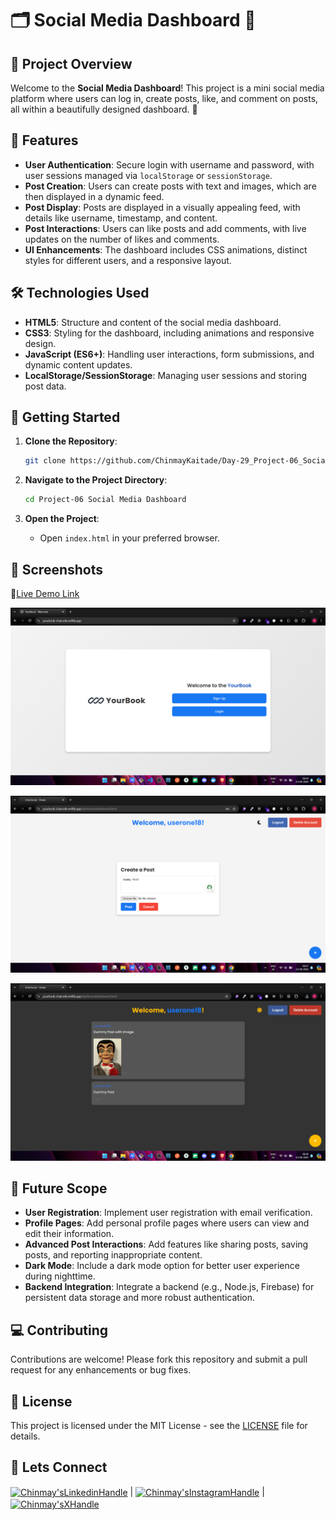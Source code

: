 # 🗂️ Social Media Dashboard 🚀

## 🎯 Project Overview

Welcome to the **Social Media Dashboard**! This project is a mini social media platform where users can log in, create posts, like, and comment on posts, all within a beautifully designed dashboard. 🌟

## 📌 Features

- **User Authentication**: Secure login with username and password, with user sessions managed via `localStorage` or `sessionStorage`.
- **Post Creation**: Users can create posts with text and images, which are then displayed in a dynamic feed.
- **Post Display**: Posts are displayed in a visually appealing feed, with details like username, timestamp, and content.
- **Post Interactions**: Users can like posts and add comments, with live updates on the number of likes and comments.
- **UI Enhancements**: The dashboard includes CSS animations, distinct styles for different users, and a responsive layout.

## 🛠️ Technologies Used

- **HTML5**: Structure and content of the social media dashboard.
- **CSS3**: Styling for the dashboard, including animations and responsive design.
- **JavaScript (ES6+)**: Handling user interactions, form submissions, and dynamic content updates.
- **LocalStorage/SessionStorage**: Managing user sessions and storing post data.

## 🚀 Getting Started

1. **Clone the Repository**:

   ```bash
   git clone https://github.com/ChinmayKaitade/Day-29_Project-06_Social_Media_Dashboard.git
   ```

2. **Navigate to the Project Directory**:

   ```bash
   cd Project-06 Social Media Dashboard
   ```

3. **Open the Project**:
   - Open `index.html` in your preferred browser.

## 📸 Screenshots

🔗[Live Demo Link](https://yourbook-chaicode.netlify.app/)

![Image1](output/Image1.png)

![Image2](output/Image2.png)

![Image3](output/Image3.png)

## 🚧 Future Scope

- **User Registration**: Implement user registration with email verification.
- **Profile Pages**: Add personal profile pages where users can view and edit their information.
- **Advanced Post Interactions**: Add features like sharing posts, saving posts, and reporting inappropriate content.
- **Dark Mode**: Include a dark mode option for better user experience during nighttime.
- **Backend Integration**: Integrate a backend (e.g., Node.js, Firebase) for persistent data storage and more robust authentication.

## 💻 Contributing

Contributions are welcome! Please fork this repository and submit a pull request for any enhancements or bug fixes.

## 📄 License

This project is licensed under the MIT License - see the [LICENSE](LICENSE) file for details.

## 📩 Lets Connect

<a href="https://www.linkedin.com/in/chinmay-sharad-kaitade/" target="blank"><img align="center" src="https://img.shields.io/badge/linkedin-%230077B5.svg?style=for-the-badge&logo=linkedin&logoColor=white" alt="Chinmay'sLinkedinHandle" title="LinkedIn"/></a> | <a href="https://www.instagram.com/chinmaykaitade_hunter/" target="blank"><img align="center" src="https://img.shields.io/badge/Instagram-%23E4405F.svg?style=for-the-badge&logo=Instagram&logoColor=white" alt="Chinmay'sInstagramHandle" title="Instagram"/></a> | <a href="https://x.com/chinmaydotcom" target="blank"><img align="center" src="https://img.shields.io/badge/X-%23000000.svg?style=for-the-badge&logo=X&logoColor=white" alt="Chinmay'sXHandle" title="X"/></a>
